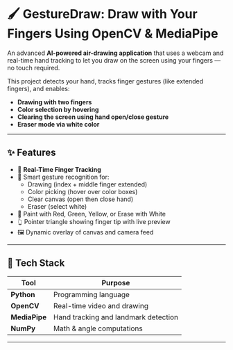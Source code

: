 # 🖌️ GestureDraw: Draw with Your Fingers Using OpenCV & MediaPipe

An advanced **AI-powered air-drawing application** that uses a webcam and real-time hand tracking to let you draw on the screen using your fingers — no touch required.

This project detects your hand, tracks finger gestures (like extended fingers), and enables:
- **Drawing with two fingers**
- **Color selection by hovering**
- **Clearing the screen using hand open/close gesture**
- **Eraser mode via white color**

---


## ✨ Features

- 🎯 **Real-Time Finger Tracking**
- 🧠 Smart gesture recognition for:
  - Drawing (index + middle finger extended)
  - Color picking (hover over color boxes)
  - Clear canvas (open then close hand)
  - Eraser (select white)
- 🎨 Paint with Red, Green, Yellow, or Erase with White
- 👆 Pointer triangle showing finger tip with live preview
- 🖼️ Dynamic overlay of canvas and camera feed

---

## 🧰 Tech Stack

| Tool        | Purpose                   |
|-------------|---------------------------|
| **Python**  | Programming language      |
| **OpenCV**  | Real-time video and drawing |
| **MediaPipe** | Hand tracking and landmark detection |
| **NumPy**   | Math & angle computations |

---


